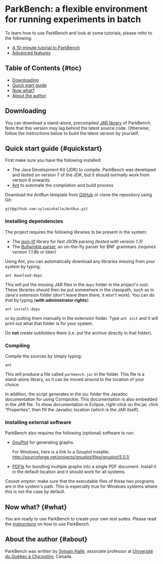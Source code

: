 ParkBench: a flexible environment for running experiments in batch
==================================================================

To learn how to use ParkBench and look at some tutorials, please refer to
the following:

- [A 10-minute tutorial to ParkBench](http://sylvainhalle.github.io/ParkBench/instructions.html)
- [Advanced features](http://sylvainhalle.github.io/ParkBench/advanced.html)

Table of Contents                                                    {#toc}
-----------------

- [Downloading](#download)
- [Quick start guide](#quickstart)
- [Now what?](#what)
- [About the author](#about)

Downloading
-----------

You can download a stand-alone, precompiled
[JAR library](https://github.com/sylvainhalle/ParkBench/releases/latest) of
ParkBench. Note that this version may lag behind the latest source code.
Otherwise, follow the instructions below to build the latest version by
yourself.

Quick start guide                                             {#quickstart}
-----------------

First make sure you have the following installed:

- The Java Development Kit (JDK) to compile. ParkBench was developed and
  tested on version 7 of the JDK, but it should normally work from
  version 6 onwards.
- [Ant](http://ant.apache.org) to automate the compilation and build
  process

Download the AntRun template from
[GitHub](https://github.com/sylvainhalle/AntRun) or clone the repository
using Git:

    git@github.com:sylvainhalle/AntRun.git

### Installing dependencies

The project requires the following libraries to be present in the system:

- The [json-lif](https://github.com/liflab/json-lif) library for
  fast JSON parsing *(tested with version 1.3)*
- The [Bullwinkle parser](https://github.com/sylvainhalle/Bullwinkle),
  an on-the-fly parser for BNF grammars *(requires version 1.1.8b or later)*

Using Ant, you can automatically download any libraries missing from your
system by typing:

    ant download-deps

This will put the missing JAR files in the `deps` folder in the project's
root. These libraries should then be put somewhere in the classpath, such as
in Java's extension folder (don't leave them there, it won't work). You can
do that by typing (**with administrator rights**):

    ant install-deps

or by putting them manually in the extension folder. Type `ant init` and it
will print out what that folder is for your system.

Do **not** create subfolders there (i.e. put the archive directly in that
folder).

### Compiling

Compile the sources by simply typing:

    ant

This will produce a file called `parkbench.jar` in the folder. This file is a
stand-alone library, so it can be moved around to the location of your choice.

In addition, the script generates in the `doc` folder the Javadoc
documentation for using Cornipickle. This documentation is also embedded in
the JAR file. To show documentation in Eclipse, right-click on the jar,
click "Properties", then fill the Javadoc location (which is the JAR
itself).

### Installing external software

ParkBench also requires the following (optional) software to run:

- [GnuPlot](http://gnuplot.info) for generating graphs.

  For Windows, here is a link to a Gnuplot installer.
  http://sourceforge.net/projects/gnuplot/files/gnuplot/5.0.1/

- [PDFtk](https://www.pdflabs.com/tools/pdftk-the-pdf-toolkit/) for bundling
  multiple graphs into a single PDF document. Install it in the default location
  and it should work for all systems.

*Caveat emptor:* make sure that the executable files of these two programs
are in the system's path. This is especially true for Windows systems where
this is not the case by default.

Now what?                                                           {#what}
---------

You are ready to use ParkBench to create your own test suites. Please read
the [instructions](http://sylvainhalle.github.io/ParkBench/instructions.html)
on how to use ParkBench.


About the author                                                   {#about}
----------------

ParkBench was written by [Sylvain Hallé](http://leduotang.ca/sylvain),
associate professor at [Université du Québec à
Chicoutimi](http://www.uqac.ca/), Canada.
